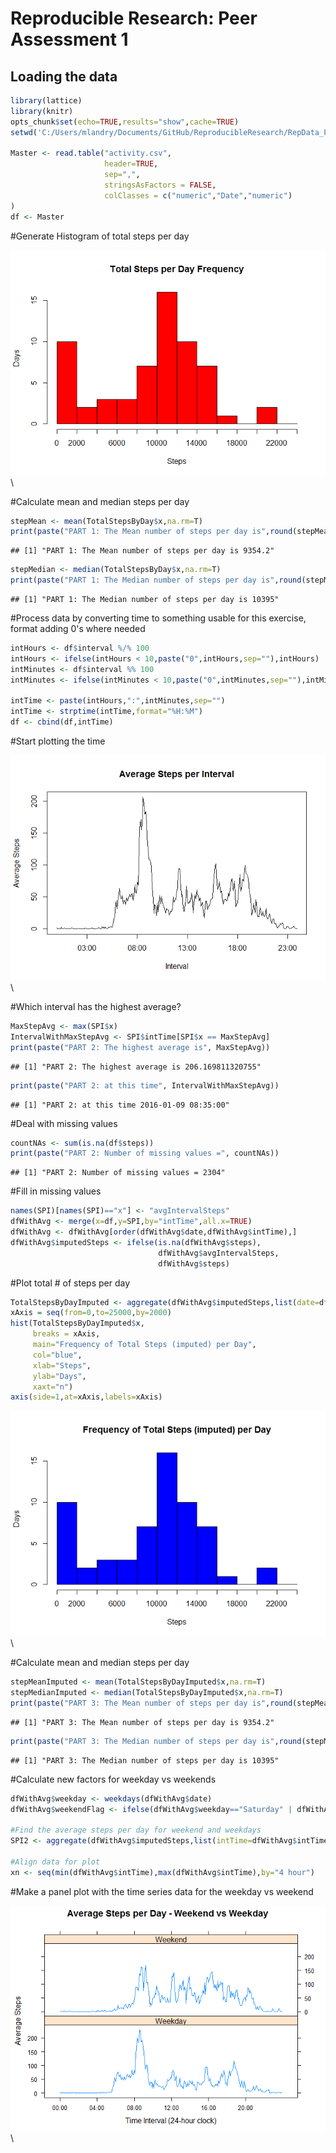 # Reproducible Research: Peer Assessment 1


## Loading the data


```r
library(lattice)
library(knitr)
opts_chunk$set(echo=TRUE,results="show",cache=TRUE)
setwd('C:/Users/mlandry/Documents/GitHub/ReproducibleResearch/RepData_PeerAssessment1')

Master <- read.table("activity.csv",
                     header=TRUE,
                     sep=",",
                     stringsAsFactors = FALSE,
                     colClasses = c("numeric","Date","numeric")
)
df <- Master
```

#Generate Histogram of total steps per day

![](PA1_template_files/figure-html/unnamed-chunk-2-1.png)\

#Calculate mean and median steps per day


```r
stepMean <- mean(TotalStepsByDay$x,na.rm=T)
print(paste("PART 1: The Mean number of steps per day is",round(stepMean,1)))
```

```
## [1] "PART 1: The Mean number of steps per day is 9354.2"
```

```r
stepMedian <- median(TotalStepsByDay$x,na.rm=T)
print(paste("PART 1: The Median number of steps per day is",round(stepMedian,1)))
```

```
## [1] "PART 1: The Median number of steps per day is 10395"
```

#Process data by converting time to something usable for this exercise, format adding 0's where needed


```r
intHours <- df$interval %/% 100
intHours <- ifelse(intHours < 10,paste("0",intHours,sep=""),intHours)
intMinutes <- df$interval %% 100
intMinutes <- ifelse(intMinutes < 10,paste("0",intMinutes,sep=""),intMinutes)

intTime <- paste(intHours,":",intMinutes,sep="")
intTime <- strptime(intTime,format="%H:%M")
df <- cbind(df,intTime)
```

#Start plotting the time

![](PA1_template_files/figure-html/unnamed-chunk-5-1.png)\

#Which interval has the highest average?


```r
MaxStepAvg <- max(SPI$x)
IntervalWithMaxStepAvg <- SPI$intTime[SPI$x == MaxStepAvg]
print(paste("PART 2: The highest average is", MaxStepAvg))
```

```
## [1] "PART 2: The highest average is 206.169811320755"
```

```r
print(paste("PART 2: at this time", IntervalWithMaxStepAvg))
```

```
## [1] "PART 2: at this time 2016-01-09 08:35:00"
```

#Deal with missing values


```r
countNAs <- sum(is.na(df$steps))
print(paste("PART 2: Number of missing values =", countNAs))
```

```
## [1] "PART 2: Number of missing values = 2304"
```

#Fill in missing values


```r
names(SPI)[names(SPI)=="x"] <- "avgIntervalSteps"
dfWithAvg <- merge(x=df,y=SPI,by="intTime",all.x=TRUE)
dfWithAvg <- dfWithAvg[order(dfWithAvg$date,dfWithAvg$intTime),]
dfWithAvg$imputedSteps <- ifelse(is.na(dfWithAvg$steps), 
                                 dfWithAvg$avgIntervalSteps,
                                 dfWithAvg$steps)
```

#Plot total # of steps per day


```r
TotalStepsByDayImputed <- aggregate(dfWithAvg$imputedSteps,list(date=dfWithAvg$date),sum,na.rm=TRUE)
xAxis = seq(from=0,to=25000,by=2000) 
hist(TotalStepsByDayImputed$x,
     breaks = xAxis,
     main="Frequency of Total Steps (imputed) per Day",
     col="blue",
     xlab="Steps",
     ylab="Days",
     xaxt="n")
axis(side=1,at=xAxis,labels=xAxis)
```

![](PA1_template_files/figure-html/unnamed-chunk-9-1.png)\

#Calculate mean and median steps per day


```r
stepMeanImputed <- mean(TotalStepsByDayImputed$x,na.rm=T)
stepMedianImputed <- median(TotalStepsByDayImputed$x,na.rm=T)
print(paste("PART 3: The Mean number of steps per day is",round(stepMeanImputed,1)))
```

```
## [1] "PART 3: The Mean number of steps per day is 9354.2"
```

```r
print(paste("PART 3: The Median number of steps per day is",round(stepMedianImputed,1)))
```

```
## [1] "PART 3: The Median number of steps per day is 10395"
```

#Calculate new factors for weekday vs weekends


```r
dfWithAvg$weekday <- weekdays(dfWithAvg$date)
dfWithAvg$weekendFlag <- ifelse(dfWithAvg$weekday=="Saturday" | dfWithAvg$weekday=="Sunday","Weekend","Weekday")

#Find the average steps per day for weekend and weekdays
SPI2 <- aggregate(dfWithAvg$imputedSteps,list(intTime=dfWithAvg$intTime,weekendFlag=dfWithAvg$weekendFlag),mean,na.rm=TRUE)

#Align data for plot
xn <- seq(min(dfWithAvg$intTime),max(dfWithAvg$intTime),by="4 hour")
```

#Make a panel plot with the time series data for the weekday vs weekend

![](PA1_template_files/figure-html/unnamed-chunk-12-1.png)\
